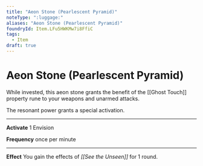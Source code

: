 ```yaml
---
title: "Aeon Stone (Pearlescent Pyramid)"
noteType: ":luggage:"
aliases: "Aeon Stone (Pearlescent Pyramid)"
foundryId: Item.LFu5HWKMw7i8FfiC
tags:
  - Item
draft: true
---
```


# Aeon Stone (Pearlescent Pyramid)

While invested, this aeon stone grants the benefit of the [[Ghost Touch]] property rune to your weapons and unarmed attacks.

The resonant power grants a special activation.

* * *

**Activate** 1 Envision

**Frequency** once per minute

* * *

**Effect** You gain the effects of _[[See the Unseen]]_ for 1 round.
